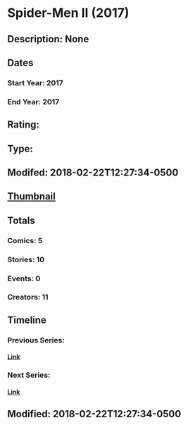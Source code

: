 # Spider-Men II (2017)
## Description: None
## Dates
### Start Year: 2017
### End Year: 2017
## Rating: 
## Type: 
## Modifed: 2018-02-22T12:27:34-0500
## [Thumbnail](http://i.annihil.us/u/prod/marvel/i/mg/2/60/5a8efd6ecb23c.jpg)
## Totals
### Comics: 5
### Stories: 10
### Events: 0
### Creators: 11
## Timeline
### Previous Series: 
#### [Link]()
### Next Series: 
#### [Link]()
## Modified: 2018-02-22T12:27:34-0500